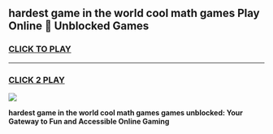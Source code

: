 
## hardest game in the world cool math games Play Online 👋 Unblocked Games
<h3>
<a href="https://news.freeplayer.one?title=hardest_game_in_the_world_cool_math_games&ref=17CMG">CLICK TO PLAY</a></h3>
<hr>

<h3>
<a href="https://news.freeplayer.one?title=hardest_game_in_the_world_cool_math_games&ref=17CMG">CLICK 2 PLAY</a>
  
</h3>

<a href="https://news.freeplayer.one?title=hardest_game_in_the_world_cool_math_games&ref=17CMG/"><img src="https://clearcache.store/games.png"></a>


**hardest game in the world cool math games games unblocked: Your Gateway to Fun and Accessible Online Gaming**

